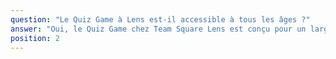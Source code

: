 ```yaml
---
question: "Le Quiz Game à Lens est-il accessible à tous les âges ?"
answer: "Oui, le Quiz Game chez Team Square Lens est conçu pour un large public, accessible dès 12 ans. Les thèmes et questions sont variés pour que les adolescents et les adultes puissent s'amuser ensemble et partager un excellent moment."
position: 2
---
```

